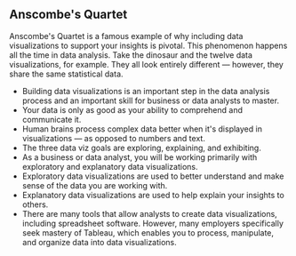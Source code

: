 ## Anscombe's Quartet

Anscombe's Quartet is a famous example of why including data visualizations to support your insights is pivotal. This phenomenon happens all the time in data analysis. Take the dinosaur and the twelve data visualizations, for example. They all look entirely different — however, they share the same statistical data.

- Building data visualizations is an important step in the data analysis process and an important skill for business or data analysts to master. 
- Your data is only as good as your ability to comprehend and communicate it.
- Human brains process complex data better when it's displayed in visualizations — as opposed to numbers and text.
- The three data viz goals are exploring, explaining, and exhibiting.
- As a business or data analyst, you will be working primarily with exploratory and explanatory data visualizations.
- Exploratory data visualizations are used to better understand and make sense of the data you are working with.
- Explanatory data visualizations are used to help explain your insights to others.
- There are many tools that allow analysts to create data visualizations, including spreadsheet software. However, many employers specifically seek mastery of Tableau, which enables you to process, manipulate, and organize data into data visualizations.
